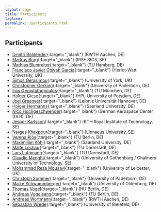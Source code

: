 ```yaml
---
layout: page
title: Participants
tagline:
permalink: /participants.html
---
```


## Participants

* [Dimitri Bohlender](https://embedded.rwth-aachen.de/doku.php?id=lehrstuhl:mitarbeiter:bohlender){:target="_blank"} (RWTH Aachen, DE)
* [Markus Borg](https://www.sics.se/people/markus-borg){:target="_blank"} (RISE SICS, SE)
* [Mathias Blumreiter](https://www.tuhh.de/sts/institute/people/mathias-blumreiter.html){:target="_blank"} (TU Hamburg, DE)
* [Francisco Javier Chiyah Garcia](https://scholar.google.co.uk/citations?user=NQyCFjYAAAAJ&hl=en){:target="_blank"} (Heriot-Watt University, UK)
* [Simos Gerasimou](https://www-users.cs.york.ac.uk/simos/){:target="_blank"} (University of York, UK)
* [Christopher Gerking](https://www.uni-paderborn.de/person/8391/){:target="_blank"} (University of Paderborn, DE)
* [Ilias Gerostathopoulos](http://www4.in.tum.de/~gerostat/){:target="_blank"} (TU München, DE)
* [Holger Giese](https://hpi.de/en/giese/staff/prof-dr-holger-giese.html){:target="_blank"} (HPI, University of Potsdam, DE)
* [Joel Greenyer](http://jgreen.de/){:target="_blank"} (Leibniz Universität Hannover, DE)
* [Holger Hermanns](https://depend.cs.uni-saarland.de/~hermanns/){:target="_blank"} (Saarland University, DE)
* [Nico Hochgeschwender](http://www.dlr.de/sc){:target="_blank"} (German Aerospace Center (DLR), DE)
* [Jesper	Karlsson](https://www.kth.se/profile/jeskarl){:target="_blank"} (KTH Royal Institute of Technology, SE)
* [Narges Khakpour](https://lnu.se/en/staff/narges.khakpour/){:target="_blank"} (Linnaeus University, SE)
* [Verena Klös](https://www.sese.tu-berlin.de/menue/ueber_uns/team/verena_kloes/){:target="_blank"} (TU Berlin, DE)
* [Maximilian Köhl](https://www.koehlma.de/){:target="_blank"} (Saarland University, DE)
* [Malte Lochau](http://www.es.tu-darmstadt.de/es/team/malte-lochau){:target="_blank"} (TU Darmstadt, DE)
* [Lars Luthmann](https://www.es.tu-darmstadt.de/es/team/lars-luthmann/){:target="_blank"} (TU Darmstadt, DE)
* [Claudio Menghi](https://www.chalmers.se/en/staff/Pages/menghi.aspx){:target="_blank"} (University of Gothenburg / Chalmers University of Technology, SE)
* [Mohammad Reza Mousavi](https://www2.le.ac.uk/departments/informatics/people/mohammad-mousavi){:target="_blank"} (University of Leicester, UK)
* [Christoph Sommer](http://www.ccs-labs.org/~sommer/){:target="_blank"} (University of Paderborn, DE)
* [Maike Schwammberger](https://uol.de/csd/persons/maike-schwammberger-msc/){:target="_blank"} (University of Oldenburg, DE)
* [Thomas Vogel](http://thomas-vogel.github.io/){:target="_blank"} (HU Berlin, DE)
* [Andreas Vogelsang](https://www.dcaiti.tu-berlin.de/people/vogelsang/){:target="_blank"} (TU Berlin, DE)
* [Andreas Wortmann](http://www.se-rwth.de/staff/wortmann/){:target="_blank"} (RWTH Aachen, DE)
* [Sebastian Wrede](https://www.cor-lab.de/swrede){:target="_blank"} (University of Bielefeld, DE)
